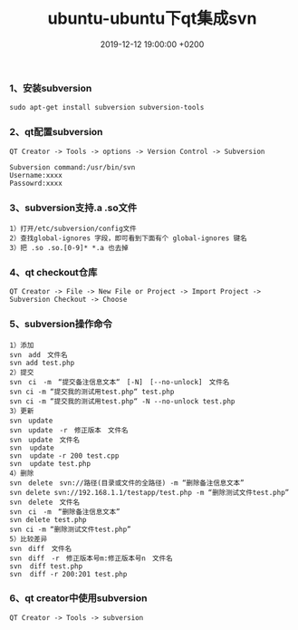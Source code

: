 ﻿---
layout: post
title:  "ubuntu-ubuntu下qt集成svn"
date:   2019-12-12 19:00:00 +0200
categories: ubuntu
---
### 1、安装subversion
```
sudo apt-get install subversion subversion-tools
```

### 2、qt配置subversion
```
QT Creator -> Tools -> options -> Version Control -> Subversion   

Subversion command:/usr/bin/svn   
Username:xxxx
Passowrd:xxxx
```

### 3、subversion支持.a .so文件
```
1）打开/etc/subversion/config文件   
2）查找global-ignores 字段，即可看到下面有个 global-ignores 键名   
3）把 .so .so.[0-9]* *.a 也去掉
```

### 4、qt checkout仓库
```
QT Creator -> File -> New File or Project -> Import Project -> Subversion Checkout -> Choose
```

### 5、subversion操作命令
```
1）添加      
svn　add　文件名
svn add test.php   
2）提交   
svn　ci　-m　“提交备注信息文本“　[-N]　[--no-unlock]　文件名
svn ci -m “提交我的测试用test.php“ test.php
svn ci -m “提交我的测试用test.php“ -N --no-unlock test.php
3）更新
svn　update
svn　update　-r　修正版本　文件名
svn　update　文件名
svn  update
svn  update -r 200 test.cpp
svn  update test.php
4）删除
svn　delete　svn://路径(目录或文件的全路径) -m “删除备注信息文本”
svn delete svn://192.168.1.1/testapp/test.php -m “删除测试文件test.php”
svn　delete　文件名
svn　ci　-m　“删除备注信息文本”
svn delete test.php
svn ci -m “删除测试文件test.php”
5）比较差异
svn　diff　文件名
svn　diff　-r　修正版本号m:修正版本号n　文件名
svn  diff test.php
svn  diff -r 200:201 test.php
```

### 6、qt creator中使用subversion
```
QT Creator -> Tools -> subversion
```
